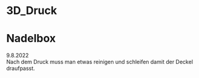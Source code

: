 # 3D_Druck

# Nadelbox
9.8.2022 \
Nach dem Druck muss man etwas reinigen und schleifen damit der Deckel draufpasst.
